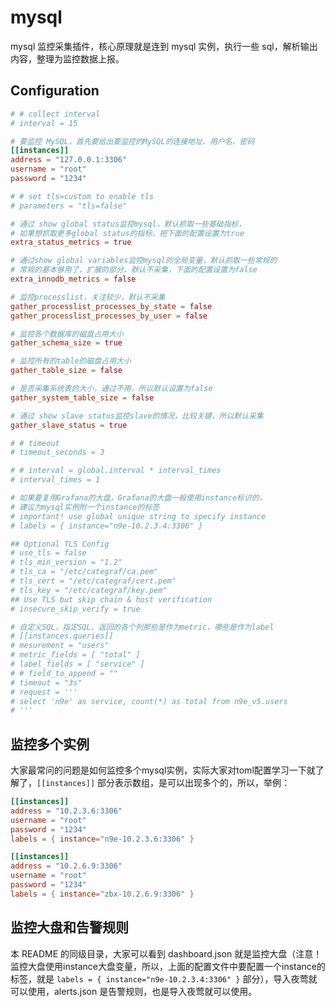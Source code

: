 # mysql

mysql 监控采集插件，核心原理就是连到 mysql 实例，执行一些 sql，解析输出内容，整理为监控数据上报。

## Configuration

```toml
# # collect interval
# interval = 15

# 要监控 MySQL，首先要给出要监控的MySQL的连接地址、用户名、密码
[[instances]]
address = "127.0.0.1:3306"
username = "root"
password = "1234"

# # set tls=custom to enable tls
# parameters = "tls=false"

# 通过 show global status监控mysql，默认抓取一些基础指标，
# 如果想抓取更多global status的指标，把下面的配置设置为true
extra_status_metrics = true

# 通过show global variables监控mysql的全局变量，默认抓取一些常规的
# 常规的基本够用了，扩展的部分，默认不采集，下面的配置设置为false
extra_innodb_metrics = false

# 监控processlist，关注较少，默认不采集
gather_processlist_processes_by_state = false
gather_processlist_processes_by_user = false

# 监控各个数据库的磁盘占用大小
gather_schema_size = true

# 监控所有的table的磁盘占用大小
gather_table_size = false

# 是否采集系统表的大小，通过不用，所以默认设置为false
gather_system_table_size = false

# 通过 show slave status监控slave的情况，比较关键，所以默认采集
gather_slave_status = true

# # timeout
# timeout_seconds = 3

# # interval = global.interval * interval_times
# interval_times = 1

# 如果要复用Grafana的大盘，Grafana的大盘一般使用instance标识的，
# 建议为mysql实例附一个instance的标签
# important! use global unique string to specify instance
# labels = { instance="n9e-10.2.3.4:3306" }

## Optional TLS Config
# use_tls = false
# tls_min_version = "1.2"
# tls_ca = "/etc/categraf/ca.pem"
# tls_cert = "/etc/categraf/cert.pem"
# tls_key = "/etc/categraf/key.pem"
## Use TLS but skip chain & host verification
# insecure_skip_verify = true

# 自定义SQL，指定SQL、返回的各个列那些是作为metric，哪些是作为label
# [[instances.queries]]
# mesurement = "users"
# metric_fields = [ "total" ]
# label_fields = [ "service" ]
# # field_to_append = ""
# timeout = "3s"
# request = '''
# select 'n9e' as service, count(*) as total from n9e_v5.users
# '''
```

## 监控多个实例

大家最常问的问题是如何监控多个mysql实例，实际大家对toml配置学习一下就了解了，`[[instances]]` 部分表示数组，是可以出现多个的，所以，举例：

```toml
[[instances]]
address = "10.2.3.6:3306"
username = "root"
password = "1234"
labels = { instance="n9e-10.2.3.6:3306" }

[[instances]]
address = "10.2.6.9:3306"
username = "root"
password = "1234"
labels = { instance="zbx-10.2.6.9:3306" }
```

## 监控大盘和告警规则

本 README 的同级目录，大家可以看到 dashboard.json 就是监控大盘（注意！监控大盘使用instance大盘变量，所以，上面的配置文件中要配置一个instance的标签，就是 `labels = { instance="n9e-10.2.3.4:3306" }` 部分），导入夜莺就可以使用，alerts.json 是告警规则，也是导入夜莺就可以使用。